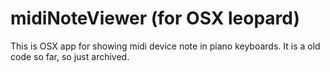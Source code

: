 # midiNoteViewer (for OSX leopard)

This is OSX app for showing midi device note in piano keyboards.
It is a old code so far, so just archived.

